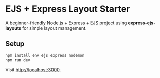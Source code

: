 # EJS + Express Layout Starter

A beginner-friendly Node.js + Express + EJS project using **express-ejs-layouts** for simple layout management.

## Setup
```bash
npm install env ejs express nodemon
npm run dev
```
Visit [http://localhost:3000](http://localhost:3000).
